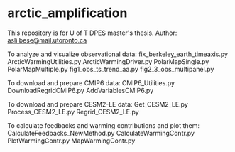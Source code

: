 # arctic_amplification

This repository is for U of T DPES master's thesis. Author: asli.bese@mail.utoronto.ca

To analyze and visualize observational data: 
fix_berkeley_earth_timeaxis.py
ArcticWarmingUtilities.py
ArcticWarmingDriver.py
PolarMapSingle.py
PolarMapMultiple.py
fig1_obs_ts_trend_aa.py
fig2_3_obs_multipanel.py

To download and prepare CMIP6 data:
CMIP6_Utilities.py
DownloadRegridCMIP6.py
AddVariablesCMIP6.py

To download and prepare CESM2-LE data:
Get_CESM2_LE.py
Process_CESM2_LE.py
Regrid_CESM2_LE.py

To calculate feedbacks and warming contributions and plot them:
CalculateFeedbacks_NewMethod.py
CalculateWarmingContr.py
PlotWarmingContr.py
MapWarmingContr.py
